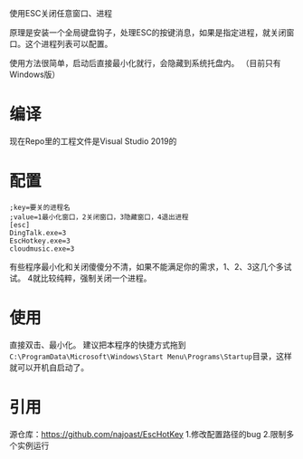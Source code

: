 使用ESC关闭任意窗口、进程

原理是安装一个全局键盘钩子，处理ESC的按键消息，如果是指定进程，就关闭窗口。这个进程列表可以配置。

使用方法很简单，启动后直接最小化就行，会隐藏到系统托盘内。
（目前只有Windows版）

# 编译
现在Repo里的工程文件是Visual Studio 2019的

# 配置
```
;key=要关的进程名
;value=1最小化窗口，2关闭窗口，3隐藏窗口，4退出进程
[esc]
DingTalk.exe=3
EscHotkey.exe=3
cloudmusic.exe=3
```

有些程序最小化和关闭傻傻分不清，如果不能满足你的需求，1、2、3这几个多试试。
4就比较纯粹，强制关闭一个进程。

# 使用
直接双击、最小化。
建议把本程序的快捷方式拖到`C:\ProgramData\Microsoft\Windows\Start Menu\Programs\Startup`目录，这样就可以开机自启动了。

# 引用
源仓库：https://github.com/najoast/EscHotKey
1.修改配置路径的bug
2.限制多个实例运行
